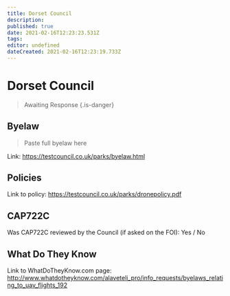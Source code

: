 ```yaml
---
title: Dorset Council
description: 
published: true
date: 2021-02-16T12:23:23.531Z
tags: 
editor: undefined
dateCreated: 2021-02-16T12:23:19.733Z
---
```


# Dorset Council
>  Awaiting Response
> {.is-danger}

## Byelaw
> Paste full byelaw here

Link:
https://testcouncil.co.uk/parks/byelaw.html

## Policies
Link to policy:
https://testcouncil.co.uk/parks/dronepolicy.pdf

## CAP722C

Was CAP722C reviewed by the Council (if asked on the FOI): Yes / No

## What Do They Know

Link to WhatDoTheyKnow.com page:
http://www.whatdotheyknow.com/alaveteli_pro/info_requests/byelaws_relating_to_uav_flights_192

